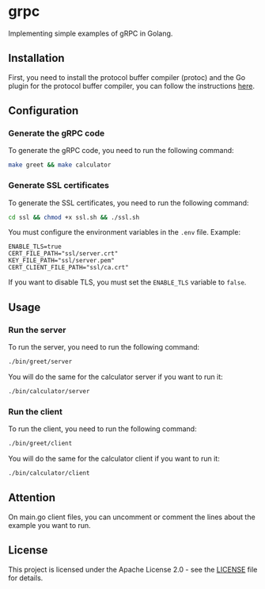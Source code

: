 # grpc

Implementing simple examples of gRPC in Golang.

## Installation

First, you need to install the protocol buffer compiler (protoc) and the Go plugin for the protocol buffer compiler, you can follow the instructions [here](https://grpc.io/docs/protoc-installation/).

## Configuration

### Generate the gRPC code

To generate the gRPC code, you need to run the following command:

```bash
make greet && make calculator
```

### Generate SSL certificates

To generate the SSL certificates, you need to run the following command:

```bash
cd ssl && chmod +x ssl.sh && ./ssl.sh
```

You must configure the environment variables in the `.env` file. Example:

```.env
ENABLE_TLS=true
CERT_FILE_PATH="ssl/server.crt"
KEY_FILE_PATH="ssl/server.pem"
CERT_CLIENT_FILE_PATH="ssl/ca.crt"
```

If you want to disable TLS, you must set the `ENABLE_TLS` variable to `false`.

## Usage

### Run the server

To run the server, you need to run the following command:

```bash
./bin/greet/server
```

You will do the same for the calculator server if you want to run it:

```bash
./bin/calculator/server
```

### Run the client

To run the client, you need to run the following command:

```bash
./bin/greet/client
```

You will do the same for the calculator client if you want to run it:

```bash
./bin/calculator/client
```

## Attention

On main.go client files, you can uncomment or comment the lines about the example you want to run.

## License

This project is licensed under the Apache License 2.0 - see the [LICENSE](LICENSE) file for details.
